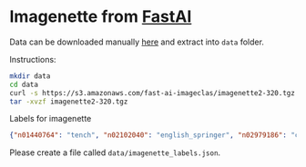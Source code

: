 # Imagenette from [FastAI](https://github.com/fastai/imagenette)

Data can be downloaded manually [here](https://s3.amazonaws.com/fast-ai-imageclas/imagenette2-320.tgz) and extract into `data` folder.

Instructions:

```bash
mkdir data
cd data
curl -s https://s3.amazonaws.com/fast-ai-imageclas/imagenette2-320.tgz -o imagenette2-320.tgz
tar -xvzf imagenette2-320.tgz
```

Labels for imagenette

```json
{"n01440764": "tench", "n02102040": "english_springer", "n02979186": "cassette_player", "n03000684": "chain_saw", "n03028079": "church", "n03394916": "french_horn", "n03417042": "garbage_truck", "n03425413": "gas_pump", "n03445777": "golf_ball", "n03888257": "parachute"}
```

Please create a file called `data/imagenette_labels.json`.
